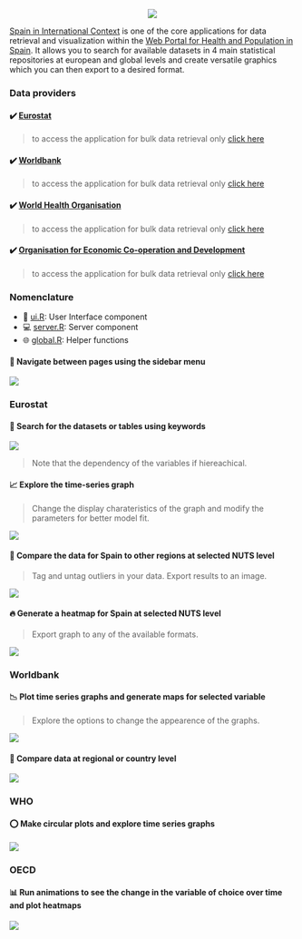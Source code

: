 <p align="center"><a href="http://193.146.75.235/sample-apps/final_apps/layout/"><img src="https://github.com/ordanovich/images/blob/master/portadaWlogos.png?raw=true"></a></p>

[Spain in International Context](http://193.146.75.235/sample-apps/final_apps/international_context/) is one of the core applications for data retrieval and visualization within the [Web Portal for Health and Population in Spain](http://193.146.75.235/sample-apps/final_apps/layout/). It allows you to search for available datasets in 4 main statistical repositories at european and global levels and create versatile graphics which you can then export to a desired format. 

### Data providers

#### :heavy_check_mark: [Eurostat](https://ec.europa.eu/eurostat/home)
> to access the application for bulk data retrieval only [click here](http://193.146.75.235/sample-apps/final_apps/eurostat_download/) 
#### :heavy_check_mark: [Worldbank](https://www.worldbank.org/)
> to access the application for bulk data retrieval only [click here](http://193.146.75.235/sample-apps/final_apps/worldbank_download/) 
#### :heavy_check_mark: [World Health Organisation](https://www.who.int/)
> to access the application for bulk data retrieval only [click here](http://193.146.75.235/sample-apps/final_apps/who_download/) 
#### :heavy_check_mark: [Organisation for Economic Co-operation and Development](https://www.oecd.org)
> to access the application for bulk data retrieval only [click here](http://193.146.75.235/sample-apps/final_apps/worldbank_download/) 

### Nomenclature

- :raising_hand: [ui.R](https://github.com/ordanovich/SpainInternationalContext/blob/master/ui.R): User Interface component
- :computer: [server.R](https://github.com/ordanovich/SpainInternationalContext/blob/master/server.R): Server component
- :globe_with_meridians: [global.R](https://github.com/ordanovich/SpainInternationalContext/blob/master/global.R): Helper functions

#### :mag_right: Navigate between pages using the sidebar menu

![](https://github.com/ordanovich/images/blob/master/animated_switch_pages.gif?raw=true)

### Eurostat

#### :mag_right: Search for the datasets or tables using keywords

![](https://github.com/ordanovich/images/blob/master/animated_eurostat_search.gif?raw=true)

> Note that the dependency of the variables if hiereachical. 

#### :chart_with_upwards_trend: Explore the time-series graph

> Change the display charateristics of the graph and modify the parameters for better model fit.

![](https://github.com/ordanovich/images/blob/master/animated_eurostat_plotly.gif?raw=true)

#### :straight_ruler: Compare the data for Spain to other regions at selected NUTS level

> Tag and untag outliers in your data. Export results to an image. 

![](https://github.com/ordanovich/images/blob/master/animated_eurostat_ggstatsplot.gif?raw=true)

#### :fire: Generate a heatmap for Spain at selected NUTS level

> Export graph to any of the available formats.

![](https://github.com/ordanovich/images/blob/master/_animated_eurostat_heatmap.gif?raw=true)

### Worldbank

#### :chart_with_downwards_trend: Plot time series graphs and generate maps for selected variable 

> Explore the options to change the appearence of the graphs.

![](https://github.com/ordanovich/images/blob/master/animated_wb_graphMap.gif?raw=true)

#### :straight_ruler: Compare data at regional or country level 

![](https://github.com/ordanovich/images/blob/master/animated_wb_ggstatsplot.gif?raw=true)

### WHO

#### :o: Make circular plots and explore time series graphs

![](https://github.com/ordanovich/images/blob/master/animated_who_circular.gif?raw=true)

### OECD

#### :bar_chart: Run animations to see the change in the variable of choice over time and plot heatmaps

![](https://github.com/ordanovich/images/blob/master/animated_oecd.gif?raw=true)
